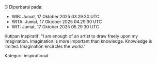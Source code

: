 ⏰ Diperbarui pada:
- WIB: Jumat, 17 Oktober 2025 03.29.30 UTC
- WITA: Jumat, 17 Oktober 2025 04.29.30 UTC
- WIT: Jumat, 17 Oktober 2025 05.29.30 UTC

Kutipan Inspiratif:
"I am enough of an artist to draw freely upon my imagination. Imagination is more important than knowledge. Knowledge is limited. Imagination encircles the world."


Kategori: inspirational

